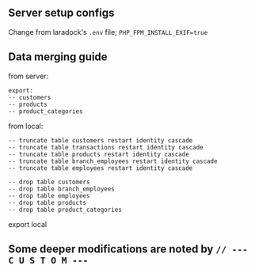 ## Server setup configs

Change from laradock's `.env` file; `PHP_FPM_INSTALL_EXIF=true`


## Data merging guide

from server: 

	export:
	-- customers
	-- products
	-- product_categories

from local:

	-- truncate table customers restart identity cascade
	-- truncate table transactions restart identity cascade
	-- truncate table products restart identity cascade
	-- truncate table branch_employees restart identity cascade
	-- truncate table employees restart identity cascade

	-- drop table customers
	-- drop table branch_employees
	-- drop table employees
	-- drop table products
	-- drop table product_categories

export local

## Some deeper modifications are noted by `// --- C U S T O M ---`

